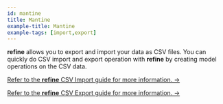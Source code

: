 ```yaml
---
id: mantine
title: Mantine
example-title: Mantine
example-tags: [import,export]
---
```


**refine** allows you to export and import your data as CSV files. You can quickly do CSV import and export operation with **refine** by creating model operations on the CSV data.

[Refer to the **refine** CSV Import guide for more information. →](/docs/advanced-tutorials/import-export/csv-import/)

[Refer to the **refine** CSV Export guide for more information. →](/docs/advanced-tutorials/import-export/csv-export/)

<CodeSandboxExample path="import-export-mantine" />
